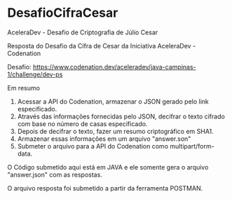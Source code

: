 # DesafioCifraCesar
AceleraDev - Desafio de Criptografia de Júlio Cesar

Resposta do Desafio da Cifra de Cesar da Iniciativa AceleraDev - Codenation

Desafio: https://www.codenation.dev/aceleradev/java-campinas-1/challenge/dev-ps

Em resumo
1. Acessar a API do Codenation, armazenar o JSON gerado pelo link especificado.
2. Através das informações fornecidas pelo JSON, decifrar o texto cifrado com base no número de casas especificado.
3. Depois de decifrar o texto, fazer um resumo criptográfico em SHA1.
4. Armazenar essas informações em um arquivo "answer.son"
5. Submeter o arquivo para a API do Codenation como multipart/form-data.

O Código submetido aqui está em JAVA e ele somente gera o arquivo "answer.json" com as respostas.

O arquivo resposta foi submetido a partir da ferramenta POSTMAN. 
